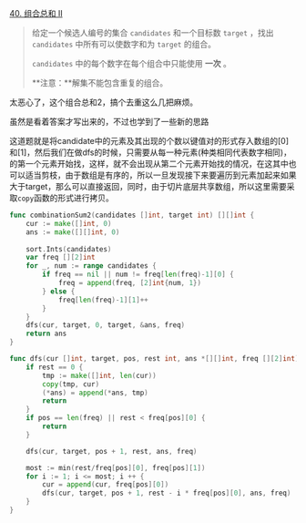 [40. 组合总和 II](https://leetcode.cn/problems/combination-sum-ii/)

> 给定一个候选人编号的集合 `candidates` 和一个目标数 `target` ，找出 `candidates` 中所有可以使数字和为 `target` 的组合。
>
> `candidates` 中的每个数字在每个组合中只能使用 **一次** 。
>
> **注意：**解集不能包含重复的组合。 

太恶心了，这个组合总和2，搞个去重这么几把麻烦。

虽然是看着答案才写出来的，不过也学到了一些新的思路

这道题就是将candidate中的元素及其出现的个数以键值对的形式存入数组的[0]和[1]，然后我们在做dfs的时候，只需要从每一种元素(种类相同代表数字相同)，的第一个元素开始找，这样，就不会出现从第二个元素开始找的情况，在这其中也可以适当剪枝，由于数组是有序的，所以一旦发现接下来要遍历到元素加起来如果大于target，那么可以直接返回，同时，由于切片底层共享数组，所以这里需要采取`copy`函数的形式进行拷贝。

```go
func combinationSum2(candidates []int, target int) [][]int {
    cur := make([]int, 0)
    ans := make([][]int, 0)
    
    sort.Ints(candidates)
    var freq [][2]int
    for _, num := range candidates {
        if freq == nil || num != freq[len(freq)-1][0] {
            freq = append(freq, [2]int{num, 1})
        } else {
            freq[len(freq)-1][1]++
        }
    }
    dfs(cur, target, 0, target, &ans, freq)
    return ans
}

func dfs(cur []int, target, pos, rest int, ans *[][]int, freq [][2]int) {
    if rest == 0 {
        tmp := make([]int, len(cur))
        copy(tmp, cur)
        (*ans) = append(*ans, tmp)
        return
    }
    if pos == len(freq) || rest < freq[pos][0] {
        return
    }

    dfs(cur, target, pos + 1, rest, ans, freq)

    most := min(rest/freq[pos][0], freq[pos][1])
    for i := 1; i <= most; i ++ {
        cur = append(cur, freq[pos][0])
        dfs(cur, target, pos + 1, rest - i * freq[pos][0], ans, freq)
    }
}
```

